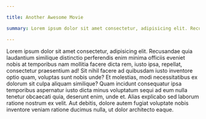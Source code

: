 ```yaml
---

title: Another Awesome Movie

summary: Lorem ipsum dolor sit amet consectetur, adipisicing elit. Recusandae quia laudantium similique distinctio perferendis enim minima officiis eveniet nobis at temporibus nam mollitia facere dicta rem, iusto ipsa, repellat, consectetur praesentium ad!

---
```


  Lorem ipsum dolor sit amet consectetur, adipisicing elit. Recusandae quia laudantium similique distinctio perferendis enim minima officiis eveniet nobis at temporibus nam mollitia facere dicta rem, iusto ipsa, repellat, consectetur praesentium ad! Sit nihil facere ad quibusdam iusto inventore optio quam, voluptas sunt nobis unde? Et molestias, modi necessitatibus ex dolorum sit culpa aliquam similique? Quam incidunt consequatur ipsa temporibus aspernatur iusto dicta minus voluptatum sequi ad eum nulla tenetur obcaecati quia, deserunt enim, unde et. Alias explicabo sed laborum ratione nostrum ex velit. Aut debitis, dolore autem fugiat voluptate nobis inventore veniam ratione ducimus nulla, ut dolor architecto eaque.
